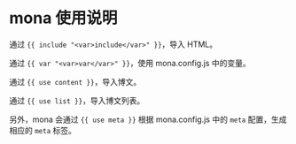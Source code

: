 # mona 使用说明

通过 `{{ include "<var>include</var>" }}`，导入 HTML。

通过 `{{ var "<var>var</var>" }}`，使用 mona.config.js 中的变量。

通过 `{{ use content }}`，导入博文。

通过 `{{ use list }}`，导入博文列表。

另外，mona 会通过 `{{ use meta }}` 根据 mona.config.js 中的 `meta` 配置，生成相应的 `meta` 标签。
